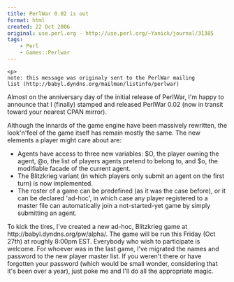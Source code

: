 ```yaml
---
title: PerlWar 0.02 is out
format: html
created: 22 Oct 2006
original: use.perl.org - http://use.perl.org/~Yanick/journal/31385
tags:
    - Perl
    - Games::Perlwar
---
```


	<p>
    note: this message was originaly sent to the PerlWar mailing
    list (http://babyl.dyndns.org/mailman/listinfo/perlwar)
  </p><p>
    Almost on the anniversary day of the initial release of
    PerlWar, I'm happy to announce that I (finally) stamped
    and released PerlWar 0.02 (now in transit toward your nearest
    CPAN mirror).
  </p><p>
    Although the innards of the game engine have been massively
    rewritten, the look'n'feel of the game itself has
    remain mostly the same. The new elements a player might
    care about are:
  </p><ul>
    <li>
      Agents have access to three new variables: $O, the player
      owning the agent, @o, the list of players agents pretend
      to belong to, and $o, the modifiable facade of the current
      agent.
    </li><li>
      The Blitzkrieg variant (in which players only submit an
      agent on the first turn) is now implemented.
    </li><li>
      The roster of a game can be predefined (as it was the case
      before), or it can be declared 'ad-hoc', in which
      case any player registered to a master file can automatically
      join a not-started-yet game by simply submitting an agent.
    </li></ul><p>
    To kick the tires, I've created a new ad-hoc, Blitzkrieg
    game at http://babyl.dyndns.org/pw/alpha/. The game will
    be run this Friday (Oct 27th) at roughly 8:00pm EST. Everybody
    who wish to participate is welcome. For whoever was in the
    last game, I've migrated the names and password to the
    new player master list. If you weren't there or have
    forgotten your password (which would be small wonder, considering
    that it's been over a year), just poke me and I'll
    do all the appropriate magic.
  </p>
